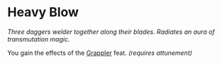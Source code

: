 # Heavy Blow

*Three daggers welder together along their blades. Radiates an aura of transmutation magic.*

You gain the effects of the [Grappler](https://5e.tools/feats.html#grappler_xphb) feat. *(requires attunement)*
